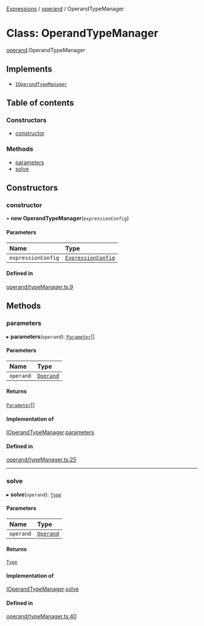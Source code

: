 [Expressions](../README.md) / [operand](../modules/operand.md) / OperandTypeManager

# Class: OperandTypeManager

[operand](../modules/operand.md).OperandTypeManager

## Implements

- [`IOperandTypeManager`](../interfaces/model.IOperandTypeManager.md)

## Table of contents

### Constructors

- [constructor](operand.OperandTypeManager.md#constructor)

### Methods

- [parameters](operand.OperandTypeManager.md#parameters)
- [solve](operand.OperandTypeManager.md#solve)

## Constructors

### constructor

• **new OperandTypeManager**(`expressionConfig`)

#### Parameters

| Name | Type |
| :------ | :------ |
| `expressionConfig` | [`ExpressionConfig`](parser.ExpressionConfig.md) |

#### Defined in

[operand/typeManager.ts:9](https://github.com/FlavioLionelRita/js-expressions/blob/a373ee9/src/lib/operand/typeManager.ts#L9)

## Methods

### parameters

▸ **parameters**(`operand`): [`Parameter`](../interfaces/model.Parameter.md)[]

#### Parameters

| Name | Type |
| :------ | :------ |
| `operand` | [`Operand`](model.Operand.md) |

#### Returns

[`Parameter`](../interfaces/model.Parameter.md)[]

#### Implementation of

[IOperandTypeManager](../interfaces/model.IOperandTypeManager.md).[parameters](../interfaces/model.IOperandTypeManager.md#parameters)

#### Defined in

[operand/typeManager.ts:25](https://github.com/FlavioLionelRita/js-expressions/blob/a373ee9/src/lib/operand/typeManager.ts#L25)

___

### solve

▸ **solve**(`operand`): [`Type`](../modules/model.md#type)

#### Parameters

| Name | Type |
| :------ | :------ |
| `operand` | [`Operand`](model.Operand.md) |

#### Returns

[`Type`](../modules/model.md#type)

#### Implementation of

[IOperandTypeManager](../interfaces/model.IOperandTypeManager.md).[solve](../interfaces/model.IOperandTypeManager.md#solve)

#### Defined in

[operand/typeManager.ts:40](https://github.com/FlavioLionelRita/js-expressions/blob/a373ee9/src/lib/operand/typeManager.ts#L40)
